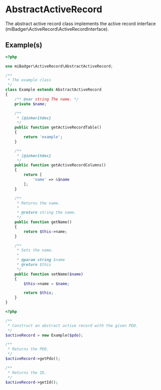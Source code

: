 # AbstractActiveRecord

The abstract active record class implements the active record interface (miBadger\\ActiveRecord\\ActiveRecordInterface).

## Example(s)

```php
<?php

use miBadger\ActiveRecord\AbstractActiveRecord;

/**
 * The example class
 */
class Example extends AbstractActiveRecord
{
	/** @var string The name. */
	private $name;

	/**
	 * {@inheritdoc}
	 */
	public function getActiveRecordTable()
	{
		return 'example';
	}

	/**
	 * {@inheritdoc}
	 */
	public function getActiveRecordColumns()
	{
		return [
			'name' => &$name
		];
	}

	/**
	 * Returns the name.
	 *
	 * @return string the name.
	 */
	public function getName()
	{
		return $this->name;
	}

	/**
	 * Sets the name.
	 *
	 * @param string $name
	 * @return $this
	 */
	public function setName($name)
	{
		$this->name = $name;

		return $this;
	}
}
```

```php
<?php

/**
 * Construct an abstract active record with the given PDO.
 */
$activeRecord = new Example($pdo);

/**
 * Returns the PDO.
 */
$activeRecord->getPdo();

/**
 * Returns the ID.
 */
$activeRecord->getId();
```
